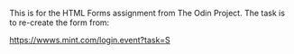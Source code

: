 This is for the HTML Forms assignment from The Odin Project.  The task is to re-create the form from:

https://wwws.mint.com/login.event?task=S